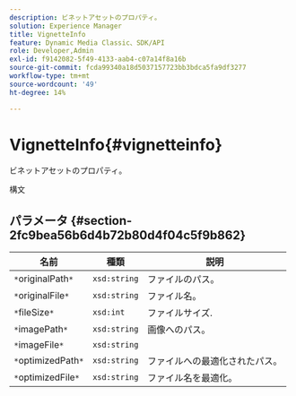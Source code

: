 ```yaml
---
description: ビネットアセットのプロパティ。
solution: Experience Manager
title: VignetteInfo
feature: Dynamic Media Classic、SDK/API
role: Developer,Admin
exl-id: f9142082-5f49-4133-aab4-c07a14f8a16b
source-git-commit: fcda99340a18d5037157723bb3bdca5fa9df3277
workflow-type: tm+mt
source-wordcount: '49'
ht-degree: 14%

---
```


# VignetteInfo{#vignetteinfo}

ビネットアセットのプロパティ。

構文

## パラメータ {#section-2fc9bea56b6d4b72b80d4f04c5f9b862}

| 名前 | 種類 | 説明 |
|---|---|---|
| `*`originalPath`*` | `xsd:string` | ファイルのパス。 |
| `*`originalFile`*` | `xsd:string` | ファイル名。 |
| `*`fileSize`*` | `xsd:int` | ファイルサイズ. |
| `*`imagePath`*` | `xsd:string` | 画像へのパス。 |
| `*`imageFile`*` | `xsd:string` |  |
| `*`optimizedPath`*` | `xsd:string` | ファイルへの最適化されたパス。 |
| `*`optimizedFile`*` | `xsd:string` | ファイル名を最適化。 |
